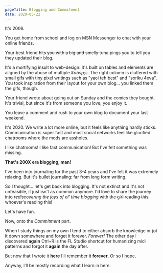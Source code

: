 ```yaml
---
pageTitle: Blogging and Commitment
date: 2020-05-22
---
```


It's 2006.

You get home from school and log on MSN Messenger to chat with your online friends.

Your best friend ~~hits you with a big and smelly tuna~~ pings you to tell you they updated their blog.

It's a mortifying insult to web-design: it's built on tables and elements are aligned by the
abuse of multiple *&amp;nbsp&#59;s*. The right column is cluttered with small gifs with tiny pixel writings
such as "yaoi teh best" and "soriku 4eva". You took inspiration from their layout for your own blog...
you linked them the gifs, though.

Your friend wrote about going out on Sunday and the comics they bought.
It's trivial, but since it's from someone you love, you enjoy it.

You leave a comment and rush to your own blog to document your last weekend.

It's 2020. We write a lot more online, but it feels like anything hardly sticks.
Communication is super fast and most social networks feel like glorified chatrooms where
the mods are assholes.

I like chatrooms! I like fast communication! But I've felt something was missing.

**That's 200X era blogging, man!**

I've been into journaling for the past 3-4 years and I've felt it was extremely relaxing.
But it's bullet journaling: far from long form writing.

So I thought... let's get back into blogging. It's not extinct and it's not unfeasible, it just
isn't as common anymore. I'd love to share the journey into
*rediscovering the joys of ol' time blogging* with ~~the girl reading this~~ whoever's reading this!

Let's have fun.

Now, onto the *Commitment* part.

When I study things on my own I tend to either absorb the knowledge or jot it down somewhere
and forget it forever. *Forever!* The other day I discovered **again** Ctrl+R is the FL Studio
shortcut for humanizing midi patterns and forgot it **again** the day after.

But now that I wrote it **here** I'll remember it **forever**.
Or so I hope.

Anyway, I'll be mostly recording what I learn in here.
